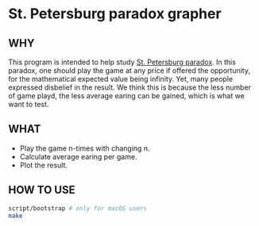 # St. Petersburg paradox grapher

## WHY

This program is intended to help study [St. Petersburg paradox](https://en.wikipedia.org/wiki/St._Petersburg_paradox).
In this paradox, one should play the game at any price if offered the opportunity, for the mathematical expected value being infinity.
Yet, many people expressed disbelief in the result.
We think this is because the less number of game playd, the less average earing can be gained, which is what we want to test.

## WHAT

- Play the game n-times with changing n.
- Calculate average earing per game.
- Plot the result.

## HOW TO USE

```bash
script/bootstrap # only for macOS users
make
```

